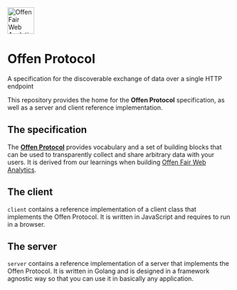 <a href="https://www.offen.dev/">
  <img src="https://offen.github.io/press-kit/avatars/avatar-OFWA-header.svg" alt="Offen Fair Web Analytics logo" title="Offen Fair Web Analytics" width="60px"/>
</a>

# Offen Protocol
A specification for the discoverable exchange of data over a single HTTP endpoint

This repository provides the home for the __Offen Protocol__ specification, as well as a server and client reference implementation.

## The specification

The [__Offen Protocol__][draft] provides vocabulary and a set of building blocks that can be used to transparently collect and share arbitrary data with your users.
It is derived from our learnings when building [Offen Fair Web Analytics][Offen Fair Web Analytics].

[Offen Fair Web Analytics]: https://www.offen.dev
[draft]: https://offen.github.io/protocol/

## The client

`client` contains a reference implementation of a client class that implements the Offen Protocol.
It is written in JavaScript and requires to run in a browser.

## The server

`server` contains a reference implementation of a server that implements the Offen Protocol.
It is written in Golang and is designed in a framework agnostic way so that you can use it in basically any application.
